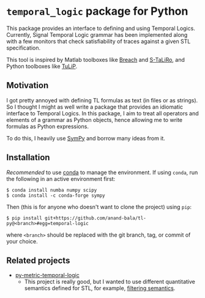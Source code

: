 # `temporal_logic` package for Python

This package provides an interface to defining and using Temporal Logics. Currently,
Signal Temporal Logic grammar has been implemented along with a few monitors that check
satisfiability of traces against a given STL specification.

This tool is inspired by Matlab toolboxes like
[Breach](https://github.com/decyphir/breach) and
[S-TaLiRo](https://sites.google.com/a/asu.edu/s-taliro/s-taliro), and Python toolboxes
like [TuLiP](https://tulip-control.sourceforge.io/).


## Motivation

I got pretty annoyed with defining TL formulas as text (in files or as strings). So I
thought I might as well write a package that provides an idiomatic interface to Temporal
Logics. In this package, I aim to treat all operators and elements of a grammar as
Python objects, hence allowing me to write formulas as Python expressions.

To do this, I heavily use [SymPy](https://www.sympy.org/en/index.html) and borrow many ideas from it.

## Installation

*Recommended* to use [conda](https://docs.conda.io/en/latest/) to manage the
environment. If using `conda`, run the following in an active environment first:

```shell
$ conda install numba numpy scipy
$ conda install -c conda-forge sympy
```

Then (this is for anyone who doesn't want to clone the project) using `pip`:

```shell
$ pip install git+https://github.com/anand-bala/tl-py@<branch>#egg=temporal-logic
```
where `<branch>` should be replaced with the git branch, tag, or commit of your choice.

## Related projects

- [py-metric-temporal-logic](https://github.com/mvcisback/py-metric-temporal-logic.git)
    - This project is really good, but I wanted to use different quantitative
      semantics defined for STL, for example, [filtering semantics](https://arxiv.org/pdf/1510.08079.pdf).

